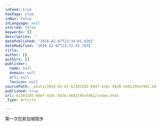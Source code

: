 ```yaml
---
inFeed: true
hasPage: true
inNav: false
inLanguage: null
starred: false
keywords: []
description: ''
datePublished: '2016-02-07T23:34:01.826Z'
dateModified: '2016-02-07T23:33:43.783Z'
title: ''
author: []
authors: []
publisher:
  name: null
  domain: null
  url: null
  favicon: null
sourcePath: _posts/2016-02-07-62383185-60df-416c-8b36-e662195afd61.md
published: true
url: 62383185-60df-416c-8b36-e662195afd61/index.html
_type: Article

---
```

第一次在新加坡跑步